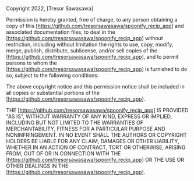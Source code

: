 Copyright 2022, [Tresor Sawasawa]

Permission is hereby granted, free of charge, to any person obtaining a copy of this [https://github.com/tresorsawasawa/spoonify_recip_app] and associated documentation files, to deal in the [https://github.com/tresorsawasawa/spoonify_recip_app] without restriction, including without limitation the rights to use, copy, modify, merge, publish, distribute, sublicense, and/or sell copies of the [https://github.com/tresorsawasawa/spoonify_recip_app], and to permit persons to whom the [https://github.com/tresorsawasawa/spoonify_recip_app] is furnished to do so, subject to the following conditions:

The above copyright notice and this permission notice shall be included in all copies or substantial portions of the [https://github.com/tresorsawasawa/spoonify_recip_app].

THE [https://github.com/tresorsawasawa/spoonify_recip_app] IS PROVIDED "AS IS", WITHOUT WARRANTY OF ANY KIND, EXPRESS OR IMPLIED, INCLUDING BUT NOT LIMITED TO THE WARRANTIES OF MERCHANTABILITY, FITNESS FOR A PARTICULAR PURPOSE AND NONINFRINGEMENT. IN NO EVENT SHALL THE AUTHORS OR COPYRIGHT HOLDERS BE LIABLE FOR ANY CLAIM, DAMAGES OR OTHER LIABILITY, WHETHER IN AN ACTION OF CONTRACT, TORT OR OTHERWISE, ARISING FROM, OUT OF OR IN CONNECTION WITH THE [https://github.com/tresorsawasawa/spoonify_recip_app] OR THE USE OR OTHER DEALINGS IN THE [https://github.com/tresorsawasawa/spoonify_recip_app].

